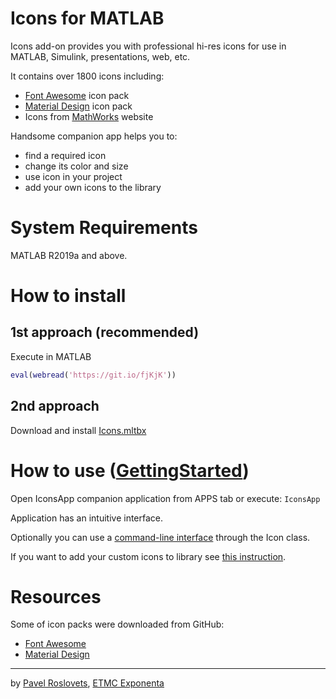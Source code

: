 # Icons for MATLAB

Icons add-on provides you with professional hi-res icons for use in MATLAB, Simulink, presentations, web, etc.

It contains over 1800 icons including:
- [Font Awesome](https://fontawesome.com/icons) icon pack
- [Material Design](https://material.io/tools/icons) icon pack
- Icons from [MathWorks](https://www.mathworks.com) website

Handsome companion app helps you to:
- find a required icon
- change its color and size
- use icon in your project
- add your own icons to the library

# System Requirements

MATLAB R2019a and above.

# How to install

## 1st approach (recommended)

Execute in MATLAB
```MATLAB
eval(webread('https://git.io/fjKjK'))
```

## 2nd approach

Download and install [Icons.mltbx](https://github.com/roslovets/Icons-for-MATLAB/releases/download/v1.0/Icons.mltbx)

# How to use ([GettingStarted](https://htmlpreview.github.io/?https://raw.githubusercontent.com/roslovets/Icons-for-MATLAB/master/doc/GettingStarted.html))

Open IconsApp companion application from APPS tab or execute:
`IconsApp`

Application has an intuitive interface.

Optionally you can use a [command-line interface](https://htmlpreview.github.io/?https://raw.githubusercontent.com/roslovets/Icons-for-MATLAB/master/doc/CLI.html) through the Icon class.

If you want to add your custom icons to library see [this instruction](https://htmlpreview.github.io/?https://raw.githubusercontent.com/roslovets/Icons-for-MATLAB/master/doc/AddIcons.html).

# Resources

Some of icon packs were downloaded from GitHub:

- [Font Awesome](https://github.com/encharm/Font-Awesome-SVG-PNG)
- [Material Design](https://github.com/google/material-design-icons)

***

by [Pavel Roslovets](https://roslovets.github.io), [ETMC Exponenta](https://exponenta.ru)
